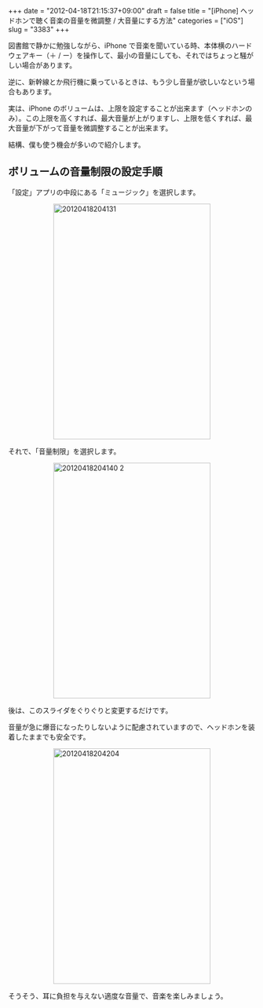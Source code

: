 +++
date = "2012-04-18T21:15:37+09:00"
draft = false
title = "[iPhone] ヘッドホンで聴く音楽の音量を微調整 / 大音量にする方法"
categories = ["iOS"]
slug = "3383"
+++

図書館で静かに勉強しながら、iPhone で音楽を聞いている時、本体横のハードウェアキー（＋ / ー）を操作して、最小の音量にしても、それではちょっと騒がしい場合があります。

逆に、新幹線とか飛行機に乗っているときは、もう少し音量が欲しいなという場合もあります。

実は、iPhone のボリュームは、上限を設定することが出来ます（ヘッドホンのみ）。この上限を高くすれば、最大音量が上がりますし、上限を低くすれば、最大音量が下がって音量を微調整することが出来ます。

結構、僕も使う機会が多いので紹介します。

<h2>ボリュームの音量制限の設定手順</h2>

「設定」アプリの中段にある「ミュージック」を選択します。

<img style="display:block; margin-left:auto; margin-right:auto;" src="/images/2012/04/20120418204131.png" alt="20120418204131" title="20120418204131.png" border="0" width="320" height="480" />

それで、「音量制限」を選択します。

<img style="display:block; margin-left:auto; margin-right:auto;" src="/images/2012/04/20120418204140-2.png" alt="20120418204140 2" title="20120418204140 2.png" border="0" width="320" height="480" />

後は、このスライダをぐりぐりと変更するだけです。

音量が急に爆音になったりしないように配慮されていますので、ヘッドホンを装着したままでも安全です。

<img style="display:block; margin-left:auto; margin-right:auto;" src="/images/2012/04/20120418204204.png" alt="20120418204204" title="20120418204204.png" border="0" width="320" height="480" />

そうそう、耳に負担を与えない適度な音量で、音楽を楽しみましょう。
